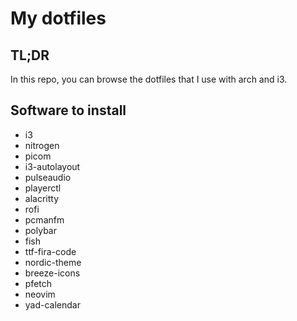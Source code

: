 # My dotfiles

## TL;DR

In this repo, you can browse the dotfiles that I use with arch and i3. 

## Software to install
 
- i3
- nitrogen
- picom
- i3-autolayout
- pulseaudio
- playerctl
- alacritty
- rofi
- pcmanfm
- polybar
- fish
- ttf-fira-code
- nordic-theme
- breeze-icons
- pfetch
- neovim
- yad-calendar